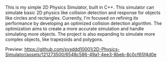 This is my simple 2D Physics Simulator, built in C++. 
This simulator can simulate basic 2D physics like collision detection and response for objects like circles and rectangles. 
Currently, I'm focused on refining its performance by developing an optimized collision detection algorithm. 
The optimization aims to create a more accurate simulation and handle simulating more objects. 
The project is also expanding to simulate more complex objects, like trapezoids and polygons. 

Preview:
https://github.com/syxddd10001/2D-Physics-Simulator/assets/121273500/6548c586-49a1-4ee3-8beb-8c0cf65f4d0e

